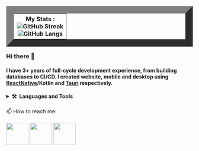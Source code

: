 <!DOCTYPE HTML>
<html>
  <body>
    <div  padding="32px" margin="32px">
    <table border="20" align="right">
      <tr>
        <th>      
          <div>
            My Stats :<br>
            <img src="https://streak-stats.demolab.com?user=DiametrFQ&theme=github-dark-blue&border_radius=6&card_width=300&type=png" alt="GitHub Streak"/><br>
            <img src="https://github-readme-stats.vercel.app/api/top-langs/?username=DiametrFQ&layout=donut-vertical" alt="GitHub Langs"/><br>
          </div>
        </th>
      </tr>
    </table>
    </div>
    <div>
      <h3>Hi there 👋 </h3>
      <h4>
          I have 3+ years of full-cycle development experience, from building databases to CI/CD.
          I created website, mobile and desktop using <a href="https://reactnative.dev" target="blank">ReactNative</a>/Kotlin and <a href="https://tauri.app" target="blank">Tauri</a> respectively.
      </h4>
    </div>
    <div>
      <details>
        <summary><b>🛠️&nbsp;&nbsp;Languages&nbsp;and&nbsp;Tools</b></summary>
        <br/>
        <p align="left"> 
          <a href="https://www.typescriptlang.org" target="blank">
            <img src="https://upload.wikimedia.org/wikipedia/commons/4/4c/Typescript_logo_2020.svg" alt="TypeScript" width="40"/>
          </a> 
        </p>
      </details>
    </div>
    <div>
      <br>
      📫 How to reach me:<br><br>
      <div>
        <a href="https://t.me/diametrfq" target="blank"><img height="60px" align="center" src="https://upload.wikimedia.org/wikipedia/commons/8/82/Telegram_logo.svg"/></a>
        <a href="https://linkedin.com/in/diametrfq" target="blank"><img height="60px" align="center" src="https://static-00.iconduck.com/assets.00/linkedin-icon-1024x1024-net2o24e.png"/></a>
        <a href="mailto:hohlov.03@inbox.ru" target="blank"><img height="60px" align="center"src="https://freeiconshop.com/wp-content/uploads/edd/email-flat.png"/></a>
      </div>
    </div>
  </body>
</html>
